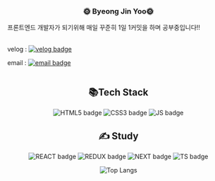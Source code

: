 <div style="display:flex; flex-direction:column; justify-content: space-between; width:100%; margin-right:17px">
        <h3 align="center">
            🌞 Byeong Jin Yoo🌞
        </h3>
        <div style="width:100%">
            프론트엔드 개발자가 되기위해 매일 꾸준히 1일 1커밋을 하며 공부중입니다!!</br>
        </div>
        <br/> 

   <div class="velog-naver">

velog : [![velog badge](https://img.shields.io/badge/velog-20C997.svg?&style=flat-square&logo=velog&logoColor=white)](https://velog.io/@ybj1227)
        </br>

email : [![email badge](https://img.shields.io/badge/email-03C75A?&style=flat-square&logo=naver&logoColor=white)](mailto:ppwm111@naver.com)
         </div>
    </div>



<h2 align="center">📚Tech Stack</h2>

<div align="center">

![HTML5 badge](https://img.shields.io/badge/HTML5-E34F26?style=flat-square&logo=HTML5&logoColor=white)
![CSS3 badge](https://img.shields.io/badge/CSS3-1572B6?style=flat-square&logo=CSS3&logoColor=white)
![JS badge](https://img.shields.io/badge/JAVASCRIPT-F7DF1E?style=flat-square&logo=JavaScript&logoColor=white)

</div>


<h2 align="center">✍️ Study </h2>
<div align="center">

![REACT badge](https://img.shields.io/badge/REACT-61DAFB?style=flat-square&logo=React&logoColor=white)
![REDUX badge](https://img.shields.io/badge/REDUX-764ABC?style=flat-square&logo=Redux&logoColor=white)
![NEXT badge](https://img.shields.io/badge/Next.js-000000?style=flat-square&logo=Next.js&logoColor=white)
![TS badge](https://img.shields.io/badge/TYPESCRIPT-3178C6?style=flat-square&logo=TypeScript&logoColor=white)

</div>


<div align="center">

![Top Langs](https://github-readme-stats.vercel.app/api/top-langs/?username=ByJin98&layout=compact)


</div>




